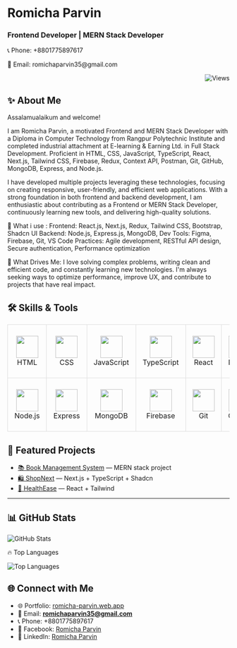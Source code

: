 

<p align="center">
  <h1>Romicha Parvin</h1>
  <h3>Frontend Developer | MERN Stack Developer</h3>
  <p>📞 Phone: +8801775897617</p>
  <p>📧 Email: romichaparvin35@gmail.com</p>
</p>




<!-- Profile Views Badge -->
<p align="right">
  <img src="https://komarev.com/ghpvc/?username=Romicha935&color=0e75b6&style=flat" alt="Views"/>
</p>

## ✨ About Me  
Assalamualaikum and welcome!

I am Romicha Parvin, a motivated Frontend and MERN Stack Developer with a Diploma in Computer Technology from Rangpur Polytechnic Institute and completed industrial attachment at E-learning & Earning Ltd. in Full Stack Development. Proficient in HTML, CSS, JavaScript, TypeScript, React, Next.js, Tailwind CSS, Firebase, Redux, Context API, Postman, Git, GitHub, MongoDB, Express, and Node.js.

I have developed multiple projects leveraging these technologies, focusing on creating responsive, user-friendly, and efficient web applications. With a strong foundation in both frontend and backend development, I am enthusiastic about contributing as a Frontend or MERN Stack Developer, continuously learning new tools, and delivering high-quality solutions.

🔧 What i use :
Frontend: React.js, Next.js, Redux, Tailwind CSS, Bootstrap, Shadcn UI
Backend: Node.js, Express.js, MongoDB, 
Dev Tools: Figma, Firebase, Git, VS Code
Practices: Agile development, RESTful API design, Secure authentication, Performance optimization

💬 What Drives Me:
I love solving complex problems, writing clean and efficient code, and constantly learning new technologies. I'm always seeking ways to optimize performance, improve UX, and contribute to projects that have real impact.

## 🛠 Skills & Tools  

<table align="center" width="100%" style="border-collapse: collapse; text-align:center;">
  <tr>
    <!-- Frontend -->
    <td style="border:1px solid #ddd; padding:15px;"><img src="https://skillicons.dev/icons?i=html" width="50"/><br>HTML</td>
    <td style="border:1px solid #ddd; padding:15px;"><img src="https://skillicons.dev/icons?i=css" width="50"/><br>CSS</td>
    <td style="border:1px solid #ddd; padding:15px;"><img src="https://skillicons.dev/icons?i=js" width="50"/><br>JavaScript</td>
    <td style="border:1px solid #ddd; padding:15px;"><img src="https://skillicons.dev/icons?i=typescript" width="50"/><br>TypeScript</td>
    <td style="border:1px solid #ddd; padding:15px;"><img src="https://skillicons.dev/icons?i=react" width="50"/><br>React</td>
    <td style="border:1px solid #ddd; padding:15px;"><img src="https://skillicons.dev/icons?i=next" width="50"/><br>Next.js</td>
    <td style="border:1px solid #ddd; padding:15px;"><img src="https://skillicons.dev/icons?i=tailwind" width="50"/><br>Tailwind CSS</td>
    <td style="border:1px solid #ddd; padding:15px;"><img src="https://skillicons.dev/icons?i=bootstrap" width="50"/><br>Bootstrap</td>
    <td style="border:1px solid #ddd; padding:15px;"><img src="https://skillicons.dev/icons?i=vite" width="50"/><br>Vite</td>
    <td style="border:1px solid #ddd; padding:15px;"><img src="https://skillicons.dev/icons?i=context" width="50"/><br>Context API</td>
  </tr>
  <tr>
    <!-- Backend -->
    <td style="border:1px solid #ddd; padding:15px;"><img src="https://skillicons.dev/icons?i=nodejs" width="50"/><br>Node.js</td>
    <td style="border:1px solid #ddd; padding:15px;"><img src="https://skillicons.dev/icons?i=express" width="50"/><br>Express</td>
    <td style="border:1px solid #ddd; padding:15px;"><img src="https://skillicons.dev/icons?i=mongodb" width="50"/><br>MongoDB</td>
    <td style="border:1px solid #ddd; padding:15px;"><img src="https://skillicons.dev/icons?i=firebase" width="50"/><br>Firebase</td>
    <td style="border:1px solid #ddd; padding:15px;"><img src="https://skillicons.dev/icons?i=git" width="50"/><br>Git</td>
    <td style="border:1px solid #ddd; padding:15px;"><img src="https://skillicons.dev/icons?i=github" width="50"/><br>GitHub</td>
    <td style="border:1px solid #ddd; padding:15px;"><img src="https://skillicons.dev/icons?i=vscode" width="50"/><br>VS Code</td>
    <td style="border:1px solid #ddd; padding:15px;"><img src="https://skillicons.dev/icons?i=postman" width="50"/><br>Postman</td>
    <td colspan="2"></td>
  </tr>
</table>





## 📌 Featured Projects  

- [📚 Book Management System](https://book-managment-system-mern.vercel.app/) — MERN stack project  
- [🛍 ShopNext](https://shop-next-vryf.vercel.app/) — Next.js + TypeScript + Shadcn  
- [🏥 HealthEase](https://health-eash.vercel.app/) — React + Tailwind  

---

## 📊 GitHub Stats  

<p>
  <img src="https://github-readme-stats.vercel.app/api?username=Romicha935&show_icons=true&theme=radical" alt="GitHub Stats" />
</p>

🔥 Top Languages
<p width="100%">
  <img src="https://github-readme-stats.vercel.app/api/top-langs/?username=Romicha935&layout=compact&theme=radical" alt="Top Languages"/>
</p>


## 🌐 Connect with Me  

- 🌐 Portfolio: [romicha-parvin.web.app](https://romicha-parvin.web.app)  
- 📧 Email: **romichaparvin35@gmail.com**  
- 📞 Phone: +8801775897617  
- 🔗 Facebook: [Romicha Parvin](https://www.facebook.com/profile.php?id=100061687152036)  
- 💼 LinkedIn: [Romicha Parvin](https://www.linkedin.com/in/romicha-parvin-402a16352)  

